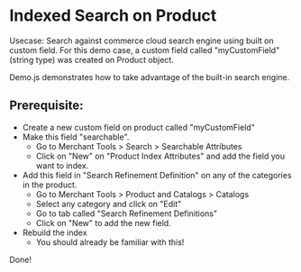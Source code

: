 # Indexed Search on Product

Usecase: 
Search against commerce cloud search engine using built on custom field.
For this demo case, a custom field called "myCustomField" (string type) was created on Product object.

Demo.js demonstrates how to take advantage of the built-in search engine. 

## Prerequisite:
* Create a new custom field on product called "myCustomField"
* Make this field "searchable". 
    * Go to Merchant Tools > Search > Searchable Attributes
    * Click on "New" on "Product Index Attributes" and add the field you want to index.
* Add this field in "Search Refinement Definition" on any of the categories in the product.
    * Go to Merchant Tools > Product and Catalogs > Catalogs
    * Select any category and click on "Edit"
    * Go to tab called "Search Refinement Definitions"
    * Click on "New" to add the new field.
* Rebuild the index
    * You should already be familiar with this! 

Done! 